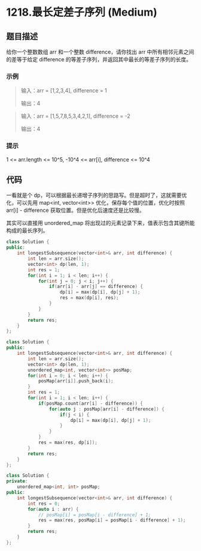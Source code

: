 # 1218.最长定差子序列 (Medium)

## 题目描述

给你一个整数数组 arr 和一个整数 difference，请你找出 arr 中所有相邻元素之间的差等于给定 difference 的等差子序列，并返回其中最长的等差子序列的长度。

### 示例

> 输入：arr = [1,2,3,4], difference = 1
> 
> 输出：4

> 输入：arr = [1,5,7,8,5,3,4,2,1], difference = -2
> 
> 输出：4

### 提示

1 <= arr.length <= 10^5, -10^4 <= arr[i], difference <= 10^4

## 代码

一看就是个 dp，可以根据最长递增子序列的思路写。但是超时了，这就需要优化，可以先用 map<int, vector\<int\>> 优化，保存每个值的位置，优化时按照 arr[i] - difference 获取位置。但是优化后速度还是比较慢。

其实可以直接用 unordered_map 将出现过的元素记录下来，值表示包含其键所能构成的最长序列。

```c++ tab="dp 超时"
class Solution {
public:
    int longestSubsequence(vector<int>& arr, int difference) {
        int len = arr.size();
        vector<int> dp(len, 1);
        int res = 1;
        for(int i = 1; i < len; i++) {
            for(int j = 0; j < i; j++) {
                if(arr[i] - arr[j] == difference) {
                    dp[i] = max(dp[i], dp[j] + 1);
                    res = max(dp[i], res);
                }
            }
        }
        return res;
    }
};
```

```c++ tab="dp 优化"
class Solution {
public:
    int longestSubsequence(vector<int>& arr, int difference) {
        int len = arr.size();
        vector<int> dp(len, 1);
        unordered_map<int, vector<int>> posMap;
        for(int i = 0; i < len; i++) {
            posMap[arr[i]].push_back(i);
        }
        int res = 1;
        for(int i = 1; i < len; i++) {
            if(posMap.count(arr[i] - difference)) {
                for(auto j : posMap[arr[i] - difference]) {
                    if(j < i) {
                        dp[i] = max(dp[i], dp[j] + 1);
                    }
                }
            }
            res = max(res, dp[i]);
        }
        return res;
    }
};
```

```c++ tab="unordered_map"
class Solution {
private:
    unordered_map<int, int> posMap;
public:
    int longestSubsequence(vector<int>& arr, int difference) {
        int res = 0;
        for(auto i : arr) {
            // posMap[i] = posMap[i - difference] + 1;
            res = max(res, posMap[i] = posMap[i - difference] + 1);
        }
        return res;
    }
};
```